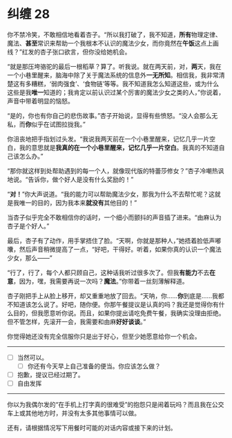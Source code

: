 # 纠缠 28

你不禁冷笑，不敢相信地看着杏子。“所以我打破了，我不知道，**所有**物理定律、魔法、**甚至**常识来帮助一个我根本不认识的魔法少女，而你竟然在**午饭**这点上画线？”红发的杏子张口欲言，但你没给她机会。

“就是那压垮骆驼的最后一根稻草？算了。听我说。就在两天前，对，**两**天，我在一个小巷里醒来，脑海中除了关于魔法系统的信息外**一无所知**。相信我，我非常清楚这有多糟糕，‘弱肉强食’、‘食物链’等等。我不知道我怎么知道这些，或为什么这些是我**唯一**知道的；我肯定以前认识过某个厉害的魔法少女之类的人，”你说着，声音中带着明显的恼怒。

“是的，你也有你自己的悲伤故事。”杏子开始说，显得有些愤怒。“没人会那么无私，而**你**似乎在试图拉拢我。”

你沮丧地把手指划过头发。“我说我两天前在一个小巷里醒来，记忆几乎一片空白，我的意思就是**我真的在一个小巷里醒来，记忆几乎一片空白**。我真的不知道自己该怎么办。”

“那你就这样到处帮助遇到的每一个人，就像现代版的特蕾莎修女？”杏子冷嘲热讽地说。“告诉你，做个好人是没有什么奖励的！”

“**对！**”你大声说道。“我的能力可以帮助魔法少女，那我为什么不去帮忙呢？这就是我唯一的目的，因为我本来**就没有**其他目的！”

当杏子似乎完全不敢相信你的话时，一个细小而颤抖的声音插了进来。“由麻认为杏子是个好人。”

最后，杏子有了动作，用手掌捂住了脸。“天啊，你就是那种人，”她捂着脸低声嘟囔，然后声音稍微提高了一点，“好吧，干得好。听着，如果你真的认识一个魔法少女，那么——”

“行了，行了，每个人都只顾自己，这种话我听过很多次了。但我**有能力**不去**在意**，因为，嘿，我需要再说一次吗？**魔法**。”你带着一丝刻薄解释道。

杏子刚把手上从脸上移开，却又重重地放了回去。“天呐，你……**你**到底是……我都不知道该怎么说了。好吧，随你便。你那午餐提议是认真的吗？我还是觉得你有什么目的，但我愿意听你说。而且，如果你提出请吃免费午餐，我确实没理由拒绝。但不管怎样，先滚开一会，我需要和由麻**好好谈谈**。”

你觉得她还没有完全信服你只是出于好心，但至少她愿意给你一个机会。

---

- [ ] 当然可以。
  - [ ] 你还有今天早上自己准备的便当。你应该怎么做？
- [ ] 抱歉，提议已经过期了。
- [ ] 自由发挥

---

你以为我偶尔发的“在手机上打字真的很难受”的抱怨只是闹着玩吗？而且我在公交车上或其他地方时，并没有太多其他事情可以做。

还有，请根据情况写下用餐时可能的对话内容或接下来的计划。
